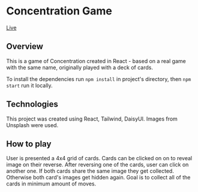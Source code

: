 # Concentration Game

[Live](https://concentration-the-game.netlify.app/)

## Overview

This is a game of Concentration created in React - based on a real game with the same name, originally played with a deck of cards.

To install the dependencies run `npm install` in project's directory, then `npm start` run it locally.

## Technologies

This project was created using React, Tailwind, DaisyUI. Images from Unsplash were used.

## How to play

User is presented a 4x4 grid of cards. Cards can be clicked on on to reveal image on their reverse. After reversing one of the cards, user can click on another one. If both cards share the same image they get collected. Otherwise both card's images get hidden again. Goal is to collect all of the cards in minimum amount of moves.
